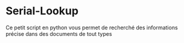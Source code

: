 # Serial-Lookup
Ce petit script en python vous permet de recherché des informations précise dans des documents de tout types
